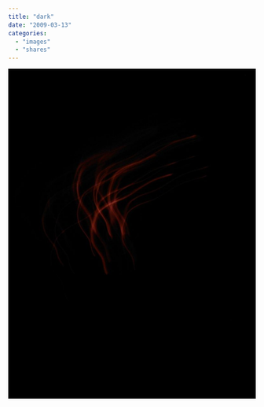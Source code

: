 ```yaml
---
title: "dark"
date: "2009-03-13"
categories: 
  - "images"
  - "shares"
---
```


![](images/4wnP83SaFl0pdjjbitdypgpro1_1280-768x1024.jpg)
